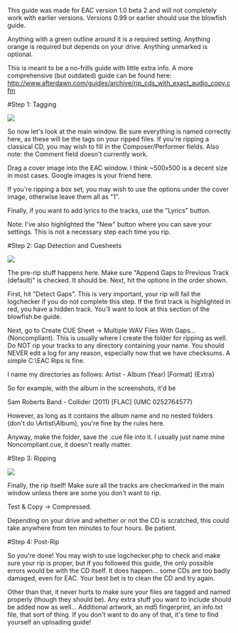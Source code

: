 This guide was made for EAC version 1.0 beta 2 and will not completely work with earlier versions. Versions 0.99 or earlier should use the blowfish guide.

Anything with a green outline around it is a required setting. Anything orange is required but depends on your drive. Anything unmarked is optional.

This is meant to be a no-frills guide with little extra info. A more comprehensive (but outdated) guide can be found here:
<http://www.afterdawn.com/guides/archive/rip_cds_with_exact_audio_copy.cfm>

#Step 1: Tagging

![](http://i.imgur.com/yyBqv.png)

So now let's look at the main window. Be sure everything is named correctly here, as these will be the tags on your ripped files. If you're ripping a classical CD, you may wish to fill in the Composer/Performer fields. Also note: the Comment field doesn't currently work.

Drag a cover image into the EAC window. I think ~500x500 is a decent size in most cases. Google images is your friend here.

If you're ripping a box set, you may wish to use the options under the cover image, otherwise leave them all as "1".

Finally, if you want to add lyrics to the tracks, use the "Lyrics" button.

Note: I've also highlighted the "New" button where you can save your settings. This is not a necessary step each time you rip.

#Step 2: Gap Detection and Cuesheets

![](http://i.imgur.com/aniNG.png)

The pre-rip stuff happens here. Make sure "Append Gaps to Previous Track (default)" is checked. It should be. Next, hit the options in the order shown.

First, hit "Detect Gaps". This is very important, your rip will fail the logchecker if you do not complete this step. If the first track is highlighted in red, you have a hidden track. You'll want to look at this section of the blowfish.be guide.

Next, go to Create CUE Sheet -> Multiple WAV Files With Gaps... (Noncompliant). This is usually where I create the folder for ripping as well. Do NOT rip your tracks to any directory containing your name. You should NEVER edit a log for any reason, especially now that we have checksums. A simple C:\EAC Rips is fine.

I name my directories as follows:
Artist - Album (Year) [Format] {Extra}

So for example, with the album in the screenshots, it'd be

Sam Roberts Band - Collider (2011) [FLAC] {UMC 0252764577}

However, as long as it contains the album name and no nested folders (don't do \Artist\Album\), you're fine by the rules here.

Anyway, make the folder, save the .cue file into it. I usually just name mine Noncompliant.cue, it doesn't really matter.

#Step 3: Ripping

![](http://i.imgur.com/Onfxp.png)

Finally, the rip itself! Make sure all the tracks are checkmarked in the main window unless there are some you don't want to rip.

Test & Copy -> Compressed.

Depending on your drive and whether or not the CD is scratched, this could take anywhere from ten minutes to four hours. Be patient.

#Step 4: Post-Rip

So you're done! You may wish to use logchecker.php to check and make sure your rip is proper, but if you followed this guide, the only possible errors would be with the CD itself. It does happen... some CDs are too badly damaged, even for EAC. Your best bet is to clean the CD and try again.

Other than that, it never hurts to make sure your files are tagged and named properly (though they should be). Any extra stuff you want to include should be added now as well... Additional artwork, an md5 fingerprint, an info.txt file, that sort of thing. If you don't want to do any of that, it's time to find yourself an uploading guide!
